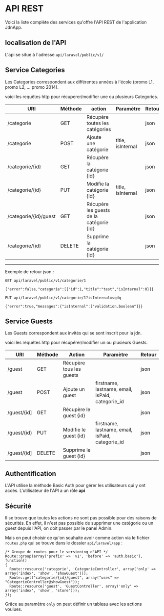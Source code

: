 # API REST

Voici la liste complète des services qu'offre l'API REST de l'application JdnApp.

## localisation de l'API

L'api se situe à l'adresse `api/laravel/public/v1/`

## Service Categories

Les Categories correspondent aux différentes années à l'école (promo L1, promo L2, ... promo 2014).

voici les requêtes http pour récuperer/modifier une ou plusieurs Categories.

| URI               | Méthode   | action                            | Paramètre             | Retour    |
|-----------------  |---------  |--------------------------------   |-------------------    |--------   |
| /categorie        | GET       | Récupère toutes les catégories    |                       | json      |
| /categorie        | POST      | Ajoute une catégorie              | title, isInternal     | json      |
| /categorie/{id}   | GET       | Récupère la catégorie {id}        | 					    | json      |
| /categorie/{id}   | PUT       | Modifie la catégorie {id}         | title, isInternal     | json      |
| /categorie/{id}/guest | GET   | Récupère les guests de la catégorie {id} |                | json      |
| /categorie/{id}   | DELETE    | Supprime la catégorie {id}        |                       | json      |

-----------------

Exemple de retour json :

    GET api/laravel/public/v1/categorie/1

    {"error":false,"categorie":[{"id":1,"title":"test","isInternal":0}]}

    PUT api/laravel/public/v1/categorie/1?isInternal=sqdq

    {"error":true,"messages":{"isInternal":["validation.boolean"]}}

## Service Guests

Les Guests correspondent aux invités qui se sont inscrit pour la jdn.

voici les requêtes http pour récupérer/modifier un ou plusieurs Guests.

| URI         	| Méthode 	| Action                   	| Paramètre                                        	| Retour 	|
|-------------	|---------	|--------------------------	|--------------------------------------------------	|--------	|
| /guest      	| GET     	| Récupère tous les guests 	|                                                  	| json   	|
| /guest      	| POST    	| Ajoute un guest          	| firstname, lastname, email, isPaid, categorie_id 	| json   	|
| /guest/{id] 	| GET     	| Rècupère le guest {id}   	|                                                  	| json   	|
| /guest/{id} 	| PUT     	| Modifie le guest {id}    	| firstname, lastname, email, isPaid, categorie_id 	| json     	|
| /guest/{id]   | DELETE    | Supprime le guest {id}    |                                                   | json      |


## Authentification

L'API utilise la méthode Basic Auth pour gérer les utilisateurs qui y ont accés.
L'utilisateur de l'API a un rôle **api**

## Sécurité

Il se trouve que toutes les actions ne sont pas possible pour des raisons de sécurités. En effet, il n'est pas possible de supprimer une catégorie ou un guest depuis l'API, on doit passer par le panel Admin.

Mais on peut choisir ce qu'on souhaite avoir comme action via le fichier `routes.php` qui se trouve dans le dossier `api/laravel/app` :

    /* Groupe de routes pour le versioning d'API */
    Route::group(array('prefix' => 'v1', 'before' => 'auth.basic'), function()
    {
      Route::resource('categorie', 'CategorieController', array('only' => array('index', 'show', 'showGuest')));
      Route::get("categorie/{id}/guest", array("uses" => "CategorieController@showGuest"));
      Route::resource('guest', 'GuestController', array('only' => array('index', 'show', 'store')));
    });


Grâce au paramètre `only` on peut définir un tableau avec les actions voulues.